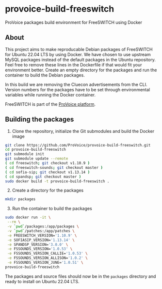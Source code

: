 # provoice-build-freeswitch
ProVoice packages build environment for FreeSWITCH using Docker

## About

This project aims to make reproducable Debian packages of FreeSWITCH for Ubuntu 22.04 LTS by using Docker. We have chosen to use upstream MySQL packages instead of the default packages in the Ubuntu repository. Feel free to remove these lines in the Dockerfile if that would fit your environment better. Create an empty directory for the packages and run the container to build the Debian packages.

In this build we are removing the Cluecon advertisements from the CLI. Version numbers for the packages have to be set through environmental variables while running the Docker container.

FreeSWITCH is part of the [ProVoice platform](https://provoice.eu).

## Building the packages

1. Clone the repository, initialize the Git submodules and build the Docker image
```bash
git clone https://github.com/ProVoice/provoice-build-freeswitch.git
cd provoice-build-freeswitch
git submodule init
git submodule update --remote
( cd freeswitch; git checkout v1.10.9 )
( cd freeswitch-sounds; git checkout master )
( cd sofia-sip; git checkout v1.13.14 )
( cd spandsp; git checkout master )
sudo docker build -t provoice-build-freeswitch .
```
2. Create a directory for the packages
```bash
mkdir packages
```
3. Run the container to build the packages
```bash
sudo docker run -it \
 --rm \
 -v `pwd`/packages:/app/packages \
 -v `pwd`/patches:/app/patches \
 -e FREESWITCH_VERSION='1.10.9' \
 -e SOFIASIP_VERSION='1.13.14' \
 -e SPANDSP_VERSION='3.0.0' \
 -e FSSOUNDS_VERSION='1.0.53' \
 -e FSSOUNDS_VERSION_CALLIE='1.0.53' \
 -e FSSOUNDS_VERSION_ALLISON='1.0.2' \
 -e FSSOUNDS_VERSION_JUNE='1.0.51' \
provoice-build-freeswitch
```
The packages and source files should now be in the `packages` directory and ready to install on Ubuntu 22.04 LTS.
